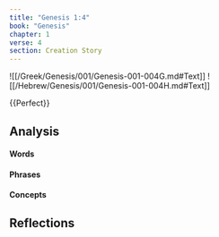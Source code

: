 ```yaml
---
title: "Genesis 1:4"
book: "Genesis"
chapter: 1
verse: 4
section: Creation Story
---
```

![[/Greek/Genesis/001/Genesis-001-004G.md#Text]]
![[/Hebrew/Genesis/001/Genesis-001-004H.md#Text]]

{{Perfect}}

## Analysis

#### Words

#### Phrases

#### Concepts

## Reflections
